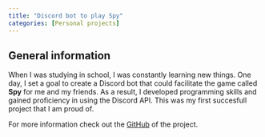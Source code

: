 ```yaml
---
title: "Discord bot to play Spy"
categories: [Personal projects]
---
```


## General information

When I was studying in school, I was constantly learning new things. One day, I set a goal to create a Discord bot that could facilitate the game called **Spy** for me and my friends. As a result, I developed programming skills and gained proficiency in using the Discord API. This was my first succesfull project that I am proud of.

For more information check out the [GitHub](#) of the project.